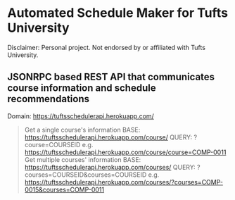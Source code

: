 # Automated Schedule Maker for Tufts University
Disclaimer: Personal project. Not endorsed by or affiliated with Tufts University. 

## JSONRPC based REST API that communicates course information and schedule recommendations

Domain: https://tuftsschedulerapi.herokuapp.com/

> Get a single course's information
BASE: https://tuftsschedulerapi.herokuapp.com/course/
QUERY: ?course=COURSEID
e.g. https://tuftsschedulerapi.herokuapp.com/course/course=COMP-0011
> Get multiple courses' information
BASE: https://tuftsschedulerapi.herokuapp.com/courses/
QUERY: ?courses=COURSEID&courses=COURSEID
e.g. https://tuftsschedulerapi.herokuapp.com/courses/?courses=COMP-0015&courses=COMP-0011
